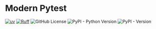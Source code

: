# Modern Pytest

[![uv](https://img.shields.io/endpoint?url=https://raw.githubusercontent.com/astral-sh/uv/main/assets/badge/v0.json)](https://github.com/astral-sh/uv)
[![Ruff](https://img.shields.io/endpoint?url=https://raw.githubusercontent.com/astral-sh/ruff/main/assets/badge/v2.json)](https://github.com/astral-sh/ruff)
![GitHub License](https://img.shields.io/github/license/zen-xu/pytest-modern)
![PyPI - Python Version](https://img.shields.io/pypi/pyversions/pytest-modern)
![PyPI - Version](https://img.shields.io/pypi/v/pytest-modern)
